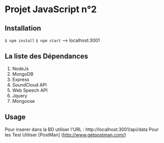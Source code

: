 # Projet JavaScript n°2

## Installation

```$ npm install```
```$ npm start```
--> localhost:3001

## La liste des Dépendances

1. NodeJs
2. MongoDB
3. Express 
4. SoundCloud API
5. Web Speech API
6. Jquery
7. Mongoose

## Usage

Pour inserer dans la BD utiliser l'URL :
http://localhost:3001/api/data
Pour les Test Utiliser [PostMan] (http://www.getpostman.com/)
